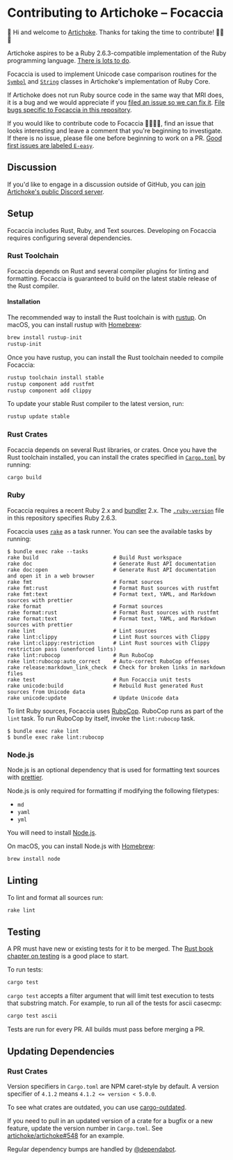 # Contributing to Artichoke – Focaccia

👋 Hi and welcome to [Artichoke]. Thanks for taking the time to contribute!
💪💎🙌

Artichoke aspires to be a Ruby 2.6.3-compatible implementation of the Ruby
programming language. [There is lots to do].

Focaccia is used to implement Unicode case comparison routines for the
[`Symbol`] and [`String`] classes in Artichoke's implementation of Ruby Core.

If Artichoke does not run Ruby source code in the same way that MRI does, it is
a bug and we would appreciate if you [filed an issue so we can fix it]. [File
bugs specific to Focaccia in this repository].

If you would like to contribute code to Focaccia 👩‍💻👨‍💻, find an issue that looks
interesting and leave a comment that you're beginning to investigate. If there
is no issue, please file one before beginning to work on a PR. [Good first
issues are labeled `E-easy`].

## Discussion

If you'd like to engage in a discussion outside of GitHub, you can [join
Artichoke's public Discord server].

## Setup

Focaccia includes Rust, Ruby, and Text sources. Developing on Focaccia requires
configuring several dependencies.

### Rust Toolchain

Focaccia depends on Rust and several compiler plugins for linting and
formatting. Focaccia is guaranteed to build on the latest stable release of the
Rust compiler.

#### Installation

The recommended way to install the Rust toolchain is with [rustup]. On macOS,
you can install rustup with [Homebrew]:

```sh
brew install rustup-init
rustup-init
```

Once you have rustup, you can install the Rust toolchain needed to compile
Focaccia:

```sh
rustup toolchain install stable
rustup component add rustfmt
rustup component add clippy
```

To update your stable Rust compiler to the latest version, run:

```sh
rustup update stable
```

### Rust Crates

Focaccia depends on several Rust libraries, or crates. Once you have the Rust
toolchain installed, you can install the crates specified in
[`Cargo.toml`](Cargo.toml) by running:

```sh
cargo build
```

### Ruby

Focaccia requires a recent Ruby 2.x and [bundler] 2.x. The
[`.ruby-version`](.ruby-version) file in this repository specifies Ruby 2.6.3.

Focaccia uses [`rake`](Rakefile) as a task runner. You can see the available
tasks by running:

```console
$ bundle exec rake --tasks
rake build                        # Build Rust workspace
rake doc                          # Generate Rust API documentation
rake doc:open                     # Generate Rust API documentation and open it in a web browser
rake fmt                          # Format sources
rake fmt:rust                     # Format Rust sources with rustfmt
rake fmt:text                     # Format text, YAML, and Markdown sources with prettier
rake format                       # Format sources
rake format:rust                  # Format Rust sources with rustfmt
rake format:text                  # Format text, YAML, and Markdown sources with prettier
rake lint                         # Lint sources
rake lint:clippy                  # Lint Rust sources with Clippy
rake lint:clippy:restriction      # Lint Rust sources with Clippy restriction pass (unenforced lints)
rake lint:rubocop                 # Run RuboCop
rake lint:rubocop:auto_correct    # Auto-correct RuboCop offenses
rake release:markdown_link_check  # Check for broken links in markdown files
rake test                         # Run Focaccia unit tests
rake unicode:build                # Rebuild Rust generated Rust sources from Unicode data
rake unicode:update               # Update Unicode data
```

To lint Ruby sources, Focaccia uses [RuboCop]. RuboCop runs as part of the
`lint` task. To run RuboCop by itself, invoke the `lint:rubocop` task.

```console
$ bundle exec rake lint
$ bundle exec rake lint:rubocop
```

### Node.js

Node.js is an optional dependency that is used for formatting text sources with
[prettier].

Node.js is only required for formatting if modifying the following filetypes:

- `md`
- `yaml`
- `yml`

You will need to install [Node.js].

On macOS, you can install Node.js with [Homebrew]:

```sh
brew install node
```

## Linting

To lint and format all sources run:

```sh
rake lint
```

## Testing

A PR must have new or existing tests for it to be merged. The [Rust book chapter
on testing] is a good place to start.

To run tests:

```sh
cargo test
```

`cargo test` accepts a filter argument that will limit test execution to tests
that substring match. For example, to run all of the tests for ascii casecmp:

```sh
cargo test ascii
```

Tests are run for every PR. All builds must pass before merging a PR.

## Updating Dependencies

### Rust Crates

Version specifiers in `Cargo.toml` are NPM caret-style by default. A version
specifier of `4.1.2` means `4.1.2 <= version < 5.0.0`.

To see what crates are outdated, you can use [cargo-outdated].

If you need to pull in an updated version of a crate for a bugfix or a new
feature, update the version number in `Cargo.toml`. See
[artichoke/artichoke#548] for an example.

Regular dependency bumps are handled by [@dependabot].

[artichoke]: https://github.com/artichoke
[there is lots to do]: https://github.com/artichoke/artichoke/issues
[`symbol`]: https://ruby-doc.org/core-2.6.3/Symbol.html
[`string`]: https://ruby-doc.org/core-2.6.3/String.html
[filed an issue so we can fix it]:
  https://github.com/artichoke/artichoke/issues/new
[file bugs specific to focaccia in this repository]:
  https://github.com/artichoke/focaccia/issues/new
[good first issues are labeled `e-easy`]:
  https://github.com/artichoke/focaccia/labels/E-easy
[join artichoke's public discord server]: https://discord.gg/QCe2tp2
[rustup]: https://rustup.rs/
[homebrew]: https://docs.brew.sh/Installation
[bundler]: https://bundler.io/
[rubocop]: https://github.com/rubocop-hq/rubocop
[prettier]: https://prettier.io/
[node.js]: https://nodejs.org/en/download/package-manager/
[rust book chapter on testing]:
  https://doc.rust-lang.org/book/ch11-00-testing.html
[cargo-outdated]: https://github.com/kbknapp/cargo-outdated
[artichoke/artichoke#548]: https://github.com/artichoke/artichoke/pull/548
[@dependabot]: https://dependabot.com/
